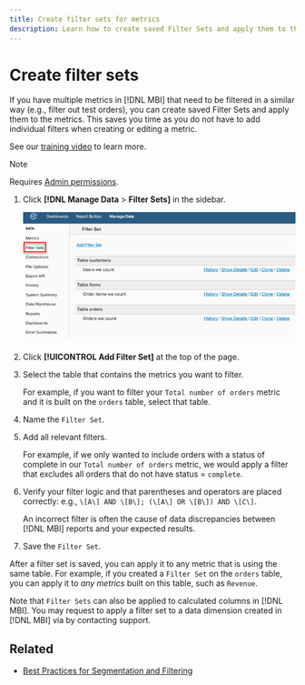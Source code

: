 ```yaml
---
title: Create filter sets for metrics
description: Learn how to create saved Filter Sets and apply them to the metrics.
---
```

# Create filter sets

If you have multiple metrics in [!DNL MBI] that need to be filtered in a similar way (e.g., filter out test orders), you can create saved Filter Sets and apply them to the metrics. This saves you time as you do not have to add individual filters when creating or editing a metric.

See our [training video](https://support.magento.com/hc/en-us/articles/360016730151) to learn more.

>[!NOTE]
>
>Requires [Admin permissions](../../administrator/user-management/user-management.md).

1. Click **[!DNL Manage Data** > **Filter Sets]** in the sidebar.

    ![](../../assets/create-filter-sets.png)

1. Click **[!UICONTROL Add Filter Set]** at the top of the page.

1. Select the table that contains the metrics you want to filter.

   For example, if you want to filter your `Total number of orders` metric and it is built on the `orders` table, select that table.

1. Name the `Filter Set`.

1. Add all relevant filters.

    For example, if we only wanted to include orders with a status of complete in our `Total number of orders` metric, we would apply a filter that excludes all orders that do not have status = `complete`.

1. Verify your filter logic and that parentheses and operators are placed correctly: e.g., `\[A\] AND \[B\]; (\[A\] OR \[B\]) AND \[C\]`.

   An incorrect filter is often the cause of data discrepancies between [!DNL MBI] reports and your expected results.

1. Save the `Filter Set`.

After a filter set is saved, you can apply it to any metric that is using the same table. For example, if you created a `Filter Set` on the `orders` table, you can apply it to *any metrics* built on this table, such as `Revenue`.

Note that `Filter Sets` can also be applied to calculated columns in [!DNL MBI]. You may request to apply a filter set to a data dimension created in [!DNL MBI] via by contacting support.

## Related

* [Best Practices for Segmentation and Filtering](../../best-practices/segment-filter.md)
